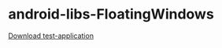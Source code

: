 # android-libs-FloatingWindows

[Download test-application](https://cloud.mail.ru/public/PCzA/tFEqetY1e)

